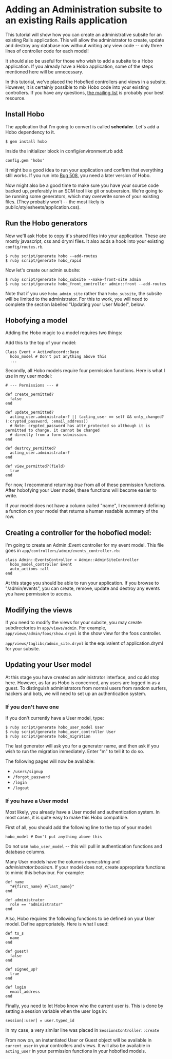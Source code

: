 # Adding an Administration subsite to an existing Rails application

This tutorial will show how you can create an administrative subsite
for an existing Rails application.   This will allow the administrator
to create, update and destroy any database row without writing any
view code -- only three lines of controller code for each model!

It should also be useful for those who wish to add a subsite to a Hobo
application.  If you already have a Hobo application, some of the
steps mentioned here will be unnecessary.

In this tutorial, we've placed the Hobofied controllers and views in a
subsite.  However, it is certainly possible to mix Hobo code
into your existing controllers.  If you have any questions, [the
mailing list](http://groups.google.com/group/hobousers) is probably
your best resource.

## Install Hobo

The application that I'm going to convert is called **scheduler**.
Let's add a Hobo dependency to it.

    $ gem install hobo

Inside the initializer block in config/environment.rb add:

    config.gem 'hobo'

It might be a good idea to run your application and confirm that
everything still works.  If you run into [Bug
508](https://hobo.lighthouseapp.com/projects/8324-hobo/tickets/508-hobo-plugin-must-run-without-any-hobo-models),
you need a later version of Hobo.

Now might also be a good time to make sure you have your source code
backed up, preferably in an SCM tool like git or subversion.  We're
going to be running some generators, which may overwrite some of your
existing files.  (They probably won't -- the most likely is
public/stylesheets/application.css).

## Run the Hobo generators

Now we'll ask Hobo to copy it's shared files into your application.
These are mostly javascript, css and dryml files.  It also adds a hook
into your existing `config/routes.rb`.

    $ ruby script/generate hobo --add-routes
    $ ruby script/generate hobo_rapid

Now let's create our admin subsite:

    $ ruby script/generate hobo_subsite --make-front-site admin
    $ ruby script/generate hobo_front_controller admin::front --add-routes

Note that if you use `hobo_admin_site` rather than `hobo_subsite`, the
subsite will be limited to the administrator.  For this to work, you
will need to complete the section labelled "Updating your User Model",
below.

## Hobofying a model

Adding the Hobo magic to a model requires two things:

Add this to the top of your model:

    Class Event < ActiveRecord::Base
      hobo_model # Don't put anything above this
      ...

Secondly, all Hobo models require four permission functions.  Here is
what I use in my user model:

    # --- Permissions --- #

    def create_permitted?
      false
    end

    def update_permitted?
      acting_user.administrator? || (acting_user == self && only_changed?(:crypted_password, :email_address))
      # Note: crypted_password has attr_protected so although it is permitted to change, it cannot be changed
      # directly from a form submission.
    end

    def destroy_permitted?
      acting_user.administrator?
    end

    def view_permitted?(field)
      true
    end

For now, I recommend returning _true_ from all of these permission
functions.  After hobofying your User model, these functions will
become easier to write.

If your model does not have a column called "name", I recommend
defining a function on your model that returns a human readable
summary of the row.

## Creating a controller for the hobofied model:

I'm going to create an Admin::Event controller for my event model.
This file goes in `app/controllers/admin/events_controller.rb`:

    class Admin::EventsController < Admin::AdminSiteController
      hobo_model_controller Event
      auto_actions :all
    end

At this stage you should be able to run your application.  If you
browse to "/admin/events", you can create, remove, update and destroy
any events you have permission to access.

## Modifying the views

If you need to modify the views for your subsite, you may create
subdirectories in `app/views/admin`.  For example,
`app/views/admin/foos/show.dryml` is the show view for the foos
controller.

`app/views/taglibs/admin_site.dryml` is the equivalent of
application.dryml for your subsite.

## Updating your User model

At this stage you have created an administrator interface, and could
stop here.   However, as far as Hobo is concerned, any users are
logged in as a guest.  To distinguish administrators from normal users
from random surfers, hackers and bots, we will need to set up an
authentication system.

### If you don't have one

If you don't currently have a User model, type:

    $ ruby script/generate hobo_user_model User
    $ ruby script/generate hobo_user_controller User
    $ ruby script/generate hobo_migration

The last generator will ask you for a generator name, and then ask if you wish to run the migration immediately.  Enter "m" to tell it to do so.

The following pages will now be available:

* `/users/signup`
* `/forgot_password`
* `/login`
* `/logout`

### If you have a User model

Most likely, you already have a User model and authentication system.
In most cases, it is quite easy to make this Hobo compatible.

First of all, you should add the following line to the top of your
model:

    hobo_model # Don't put anything above this

Do not use `hobo_user_model` -- this will pull in authentication
functions and database columns.

Many User models have the columns *name:string* and
*administrator:boolean*.  If your model does not, create appropriate functions to
mimic this behaviour.  For example:

    def name
      "#{first_name} #{last_name}"
    end

    def administrator
      role == "administrator"
    end

Also, Hobo requires the following functions to be defined on your
User model.  Define appropriately.  Here is what I used:

    def to_s
      name
    end

    def guest?
      false
    end

    def signed_up?
      true
    end

    def login
      email_address
    end

Finally, you need to let Hobo know who the current user is.  This is
done by setting a session variable when the user logs in:

    session[:user] = user.typed_id

In my case, a very similar line was placed in `SessionsController::create`

From now on, an instantiated User or Guest object will be available in
`current_user` in your controllers and views.  It will also be
available in `acting_user` in your permission functions in your
hobofied models.
